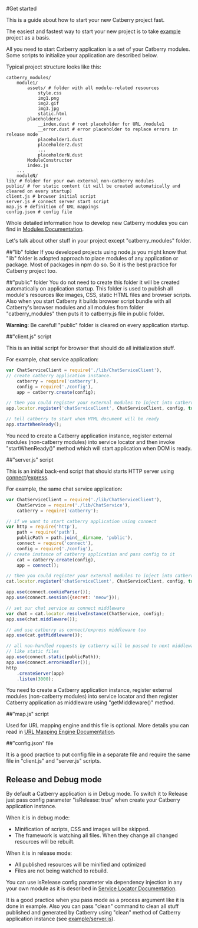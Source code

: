#Get started

This is a guide about how to start your new Catberry project fast.

The easiest and fastest way to start your new project is to take [example](../example) project as a basis.

All you need to start Catberry application is a set of your Catberry modules. Some scripts to initialize your application are described below.

Typical project structure looks like this:

```
catberry_modules/
	module1/
		assets/ # folder with all module-related resources
			style.css
			img1.png
			img2.gif
			img3.jpg
			static.html
		placeholders/
			__index.dust # root placeholder for URL /module1
			__error.dust # error placeholder to replace errors in release mode
			placeholder1.dust
			placeholder2.dust
			...
			placeholderN.dust
		ModuleConstructor
		index.js
	...
	moduleN/
lib/ # folder for your own external non-catberry modules
public/ # for static content (it will be created automatically and cleared on every startup)
client.js # browser initial script
server.js # connect server start script
map.js # definition of URL mappings
config.json # config file
```

Whole detailed information how to develop new Catberry modules you can find in [Modules Documentation](modules.md).

Let's talk about other stuff in your project except "catberry_modules" folder.

##"lib" folder
If you developed projects using node.js you might know that "lib" folder is adopted approach to place modules of any application or package.
Most of packages in npm do so. So it is the best practice for Catberry project too.

##"public" folder
You do not need to create this folder it will be created automatically on application startup.
This folder is used to publish all module's resources like images, CSS, static HTML files and browser scripts.
Also when you start Catberry it builds browser script bundle with all Catberry's browser modules and all modules from folder "catberry_modules" then puts it to catberry.js file in public folder.

**Warning**: Be careful! "public" folder is cleared on every application startup.

##"client.js" script

This is an initial script for browser that should do all initialization stuff.

For example, chat service application:

```javascript
var ChatServiceClient = require('./lib/ChatServiceClient'),
// create catberry application instance.
	catberry = require('catberry'),
	config = require('./config'),
	app = catberry.create(config);

// then you could register your external modules to inject into catberry modules.
app.locator.register('chatServiceClient', ChatServiceClient, config, true);

// tell catberry to start when HTML document will be ready
app.startWhenReady();
```

You need to create a Catberry application instance, register external modules (non-catberry modules) into service locator and then invoke "startWhenReady()" method which will start application when DOM is ready.

##"server.js" script

This is an initial back-end script that should starts HTTP server using [connect](https://github.com/senchalabs/connect)/[express](https://github.com/visionmedia/express).

For example, the same chat service application:

```javascript
var ChatServiceClient = require('./lib/ChatServiceClient'),
	ChatService = require('./lib/ChatService'),
	catberry = require('catberry');

// if we want to start catberry application using connect
var http = require('http'),
	path = require('path'),
	publicPath = path.join(__dirname, 'public'),
	connect = require('connect'),
	config = require('./config'),
// create instance of catberry application and pass config to it
	cat = catberry.create(config),
	app = connect();

// then you could register your external modules to inject into catberry modules.
cat.locator.register('chatServiceClient', ChatServiceClient, config, true);

app.use(connect.cookieParser());
app.use(connect.session({secret: 'meow'}));

// set our chat service as connect middleware
var chat = cat.locator.resolveInstance(ChatService, config);
app.use(chat.middleware());

// and use catberry as connect/express middleware too
app.use(cat.getMiddleware());

// all non-handled requests by catberry will be passed to next middleware
// like static files
app.use(connect.static(publicPath));
app.use(connect.errorHandler());
http
	.createServer(app)
	.listen(3000);
```

You need to create a Catberry application instance, register external modules (non-catberry modules) into service locator and then register Catberry application as middleware using "getMiddleware()" method.

##"map.js" script

Used for URL mapping engine and this file is optional. More details you can read in [URL Mapping Engine Documentation](url-mapping.md).

##"config.json" file

It is a good practice to put config file in a separate file and require the same file in "client.js" and "server.js" scripts.

## Release and Debug mode

By default a Catberry application is in Debug mode. To switch it to Release just pass config parameter "isRelease: true" when create your Catberry application instance.

When it is in debug mode:

* Minification of scripts, CSS and images will be skipped.
* The framework is watching all files. When they change all changed resources will be rebuilt.

When it is in release mode:

* All published resources will be minified and optimized
* Files are not being watched to rebuild.


You can use isRelease config parameter via dependency injection in any your own module as it is described in [Service Locator Documentation](https://github.com/pragmadash/catberry-locator/blob/master/README.md).

It is a good practice when you pass mode as a process argument like it is done in example.
Also you can pass "clean" command to clean all stuff published and generated by Catberry using "clean" method of Catberry application instance (see [example/server.js](../example/server.js)).